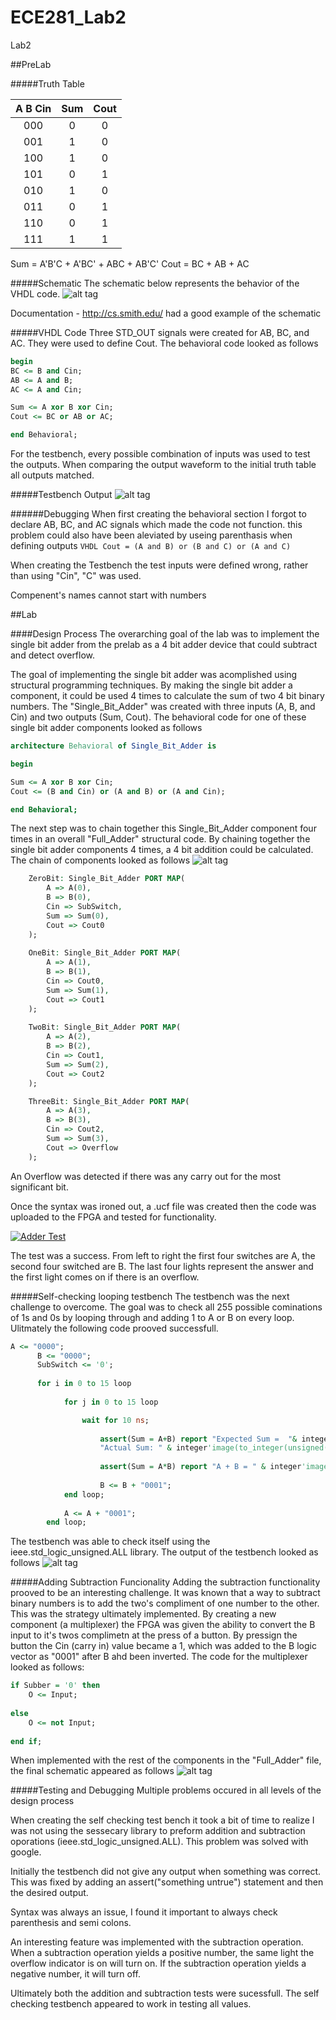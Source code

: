 ECE281_Lab2
===========

Lab2

##PreLab

#####Truth Table

|  A B Cin |  Sum |Cout|
|:--:|:--: |:--:|
| 000  |  0|0|  
| 001  |  1|0|  
| 100  |  1|0| 
| 101  |  0|1|
| 010  |  1|0| 
| 011  |  0|1|
| 110  |  0|1|
| 111  |  1|1|

Sum = A'B'C + A'BC' + ABC + AB'C'
Cout = BC + AB + AC

#####Schematic
The schematic below represents the behavior of the VHDL code.
![alt tag](https://raw.github.com/EricWardner/ECE281_Lab2/master/Lab2Schematic.png)

Documentation - http://cs.smith.edu/ had a good example of the schematic

#####VHDL Code
Three STD_OUT signals were created for AB, BC, and AC. They were used to define Cout. The behavioral code looked as follows

```VHDL
begin
BC <= B and Cin;
AB <= A and B;
AC <= A and Cin;

Sum <= A xor B xor Cin;
Cout <= BC or AB or AC;

end Behavioral;
```
For the testbench, every possible combination of inputs was used to test the outputs. When comparing the output waveform to the initial truth table all outputs matched.

#####Testbench Output
![alt tag](https://raw.github.com/EricWardner/ECE281_Lab2/master/Lab2Capture.PNG)

######Debugging
When first creating the behavioral section I forgot to declare AB, BC, and AC signals which made the code not function. this problem could also have been aleviated by useing parenthasis when defining outputs ```VHDL Cout = (A and B) or (B and C) or (A and C) ```

When creating the Testbench the test inputs were defined wrong, rather than using "Cin", "C" was used.

Compenent's names cannot start with numbers

##Lab

####Design Process
The overarching goal of the lab was to implement the single bit adder from the prelab as a 4 bit adder device that could subtract and detect overflow.

The goal of implementing the single bit adder was acomplished using structural programming techniques. By making the single bit adder a component, it could be used 4 times to calculate the sum of two 4 bit binary numbers. The "Single_Bit_Adder" was created with three inputs (A, B, and Cin) and two outputs (Sum, Cout). The behavioral code for one of these single bit adder components looked as follows
```VHDL
architecture Behavioral of Single_Bit_Adder is

begin

Sum <= A xor B xor Cin;
Cout <= (B and Cin) or (A and B) or (A and Cin);

end Behavioral;
```

The next step was to chain together this Single_Bit_Adder component four times in an overall "Full_Adder" structural code. By chaining together the single bit adder components 4 times, a 4 bit addition could be calculated. The chain of components looked as follows
![alt tag](https://raw.github.com/EricWardner/ECE281_Lab2/master/StructureCapture.PNG)
```VHDL
	ZeroBit: Single_Bit_Adder PORT MAP(
		A => A(0),
		B => B(0),
		Cin => SubSwitch,
		Sum => Sum(0),
		Cout => Cout0
	);
	
	OneBit: Single_Bit_Adder PORT MAP(
		A => A(1),
		B => B(1),
		Cin => Cout0,
		Sum => Sum(1),
		Cout => Cout1
	);
	
	TwoBit: Single_Bit_Adder PORT MAP(
		A => A(2),
		B => B(2),
		Cin => Cout1,
		Sum => Sum(2),
		Cout => Cout2
	);

	ThreeBit: Single_Bit_Adder PORT MAP(
		A => A(3),
		B => B(3),
		Cin => Cout2,
		Sum => Sum(3),
		Cout => Overflow
	);
```
An Overflow was detected if there was any carry out for the most significant bit.

Once the syntax was ironed out, a .ucf file was created then the code was uploaded to the FPGA and tested for functionality.

[![Adder Test](http://img.youtube.com/vi/rA5CHW5-bmc/0.jpg)](http://www.youtube.com/watch?v=rA5CHW5-bmc)

The test was a success. From left to right the first four switches are A, the second four switched are B. The last four lights represent the answer and the first light comes on if there is an overflow.

#####Self-checking looping testbench
The testbench was the next challenge to overcome. The goal was to check all 255 possible cominations of 1s and 0s by looping through and adding 1 to A or B on every loop. Ulitmately the following code prooved successfull.

```VHDL
A <= "0000";
	  B <= "0000";
	  SubSwitch <= '0';
	  
	  for i in 0 to 15 loop
			
			for j in 0 to 15 loop

				wait for 10 ns; 
					
					assert(Sum = A+B) report "Expected Sum =  "& integer'image(to_integer(unsigned((A)))) & " + " & integer'image(to_integer(unsigned((B)))) & " = "& integer'image(to_integer(unsigned((A+B))))&
					"Actual Sum: " & integer'image(to_integer(unsigned(Sum))) severity ERROR;
					
					assert(Sum = A*B) report "A + B = " & integer'image(to_integer(unsigned((A)))) & " + " & integer'image(to_integer(unsigned((B)))) & " = " & integer'image(to_integer(unsigned(Sum))) & " CORRECT!!" severity note;
					
					B <= B + "0001";
			end loop;
			
			A <= A + "0001";
		end loop;
```
The testbench was able to check itself using the ieee.std_logic_unsigned.ALL library. The output of the testbench looked as follows
![alt tag](https://raw.github.com/EricWardner/ECE281_Lab2/master/Lab2tbCapture.png)

#####Adding Subtraction Funcionality
Adding the subtraction functionality prooved to be an interesting challenge. It was known that a way to subtract binary numbers is to add the two's compliment of one number to the other. This was the strategy ultimately implemented. By creating a new component (a multiplexer) the FPGA was given the ability to convert the B input to it's twos complimetn at the press of a button. By pressign the button the Cin (carry in) value became a 1, which was added to the B logic vector as "0001" after B ahd been inverted. The code for the multiplexer looked as follows:
```VHDL
if Subber = '0' then
	O <= Input;
			
else
	O <= not Input;
		
end if;
```

When implemented with the rest of the components in the "Full_Adder" file, the final schematic appeared as follows
![alt tag](https://raw.github.com/EricWardner/ECE281_Lab2/master/finalSchematicLab2.jpg)

#####Testing and Debugging
Multiple problems occured in all levels of the design process

When creating the self checking test bench it took a bit of time to realize I was not using the sessecary library to preform addition and subtraction oporations (ieee.std_logic_unsigned.ALL). This problem was solved with google.

Initially the testbench did not give any output when something was correct. This was fixed by adding an assert("something untrue") statement and then the desired output.

Syntax was always an issue, I found it important to always check parenthesis and semi colons. 

An interesting feature was implemented with the subtraction operation. When a subtraction operation yields a positive number, the same light the overflow indicator is on will turn on. If the subtraction operation yields a negative number, it will turn off. 

Ultimately both the addition and subtraction tests were sucessfull. The self checking testbench appeared to work in testing all values. 
